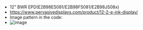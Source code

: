 * 12" BWR EPD(E2B98ES081/E2B98FS081/E2B98JS08x)
* https://www.pervasivedisplays.com/product/12-2-e-ink-display/
* Image pattern in the code:
* ![image](https://github.com/Hardy-PDi/ePaper_PervasiveDisplays/blob/master/12.0_BWR/maserati-logo.png)
